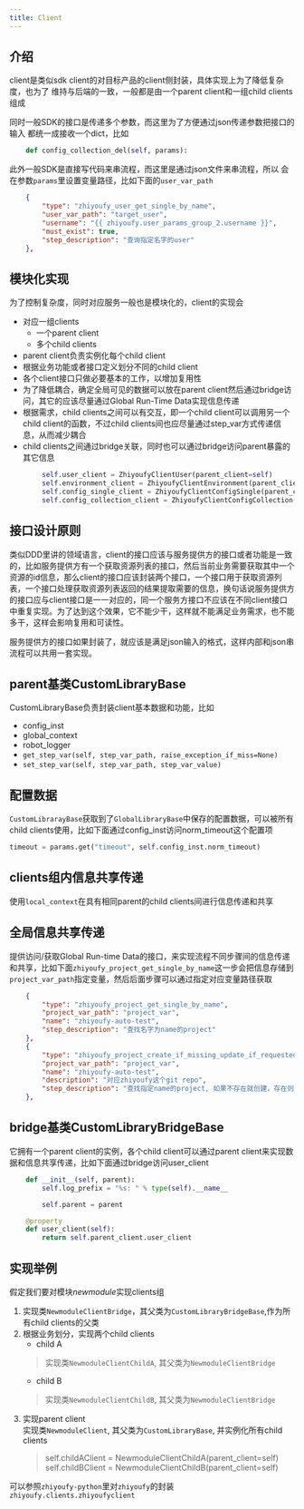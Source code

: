 ```yaml
---
title: Client
---
```


## 介绍

client是类似sdk client的对目标产品的client侧封装，具体实现上为了降低复杂度，也为了
维持与后端的一致，一般都是由一个parent client和一组child clients组成

同时一般SDK的接口是传递多个参数，而这里为了方便通过json传递参数把接口的输入
都统一成接收一个dict，比如

```python
    def config_collection_del(self, params):
```

此外一般SDK是直接写代码来串流程，而这里是通过json文件来串流程，所以
会在参数`params`里设置变量路径，比如下面的`user_var_path`

```json
    {
        "type": "zhiyoufy_user_get_single_by_name",
        "user_var_path": "target_user",
        "username": "{{ zhiyoufy.user_params_group_2.username }}",
        "must_exist": true,
        "step_description": "查询指定名字的user"
    },
```

## 模块化实现

为了控制复杂度，同时对应服务一般也是模块化的，client的实现会

* 对应一组clients
  + 一个parent client
  + 多个child clients
* parent client负责实例化每个child client
* 根据业务功能或者接口定义划分不同的child client
* 各个client接口只做必要基本的工作，以增加复用性
* 为了降低耦合，确定全局可见的数据可以放在parent client然后通过bridge访问，其它的应该尽量通过Global Run-Time Data实现信息传递
* 根据需求，child clients之间可以有交互，即一个child client可以调用另一个child client的函数，不过child clients间也应尽量通过step_var方式传递信息，从而减少耦合
* child clients之间通过bridge关联，同时也可以通过bridge访问parent暴露的其它信息

```python
        self.user_client = ZhiyoufyClientUser(parent_client=self)
        self.environment_client = ZhiyoufyClientEnvironment(parent_client=self)
        self.config_single_client = ZhiyoufyClientConfigSingle(parent_client=self)
        self.config_collection_client = ZhiyoufyClientConfigCollection(parent_client=self)
```

## 接口设计原则

类似DDD里讲的领域语言，client的接口应该与服务提供方的接口或者功能是一致的，比如服务提供方有一个获取资源列表的接口，然后当前业务需要获取其中一个资源的id信息，那么client的接口应该封装两个接口，一个接口用于获取资源列表，一个接口处理获取资源列表返回的结果提取需要的信息，换句话说服务提供方的接口应与client接口是一一对应的，同一个服务方接口不应该在不同client接口中重复实现。为了达到这个效果，它不能少干，这样就不能满足业务需求，也不能多干，这样会影响复用和可读性。

服务提供方的接口如果封装了，就应该是满足json输入的格式，这样内部和json串流程可以共用一套实现。

## parent基类CustomLibraryBase

CustomLibraryBase负责封装client基本数据和功能，比如

- config_inst
- global_context
- robot_logger
- `get_step_var(self, step_var_path, raise_exception_if_miss=None)`
- `set_step_var(self, step_var_path, step_var_value)`

## 配置数据

`CustomLibrarayBase`获取到了`GlobalLibraryBase`中保存的配置数据，可以被所有child clients使用，比如下面通过config_inst访问norm_timeout这个配置项

```python
timeout = params.get("timeout", self.config_inst.norm_timeout)
```

## clients组内信息共享传递

使用`local_context`在具有相同parent的child clients间进行信息传递和共享

## 全局信息共享传递

提供访问/获取Global Run-time Data的接口，来实现流程不同步骤间的信息传递和共享，比如下面`zhiyoufy_project_get_single_by_name`这一步会把信息存储到`project_var_path`指定变量，然后后面步骤可以通过指定对应变量路径获取

```json
    {
        "type": "zhiyoufy_project_get_single_by_name",
        "project_var_path": "project_var",
        "name": "zhiyoufy-auto-test",
        "step_description": "查找名字为name的project"
    },
    {
        "type": "zhiyoufy_project_create_if_missing_update_if_requested",
        "project_var_path": "project_var",
        "name": "zhiyoufy-auto-test",
        "description": "对应zhiyoufy这个git repo",
        "step_description": "查找指定name的project, 如果不存在就创建，存在则更新"
    },
```

## bridge基类CustomLibraryBridgeBase

它拥有一个parent client的实例，各个child client可以通过parent client来实现数据和信息共享传递，比如下面通过bridge访问user_client

```python
    def __init__(self, parent):
        self.log_prefix = "%s: " % type(self).__name__

        self.parent = parent

    @property
    def user_client(self):
        return self.parent_client.user_client        
```

## 实现举例

假定我们要对模块*newmodule*实现clients组
1. 实现类`NewmoduleClientBridge`，其父类为`CustomLibraryBridgeBase`,作为所有child clients的父类
2. 根据业务划分，实现两个child clients  
   * child A 
   > 实现类`NewmoduleClientChildA`, 其父类为`NewmoduleClientBridge`  
   * child B   
   > 实现类`NewmoduleClientChildB`, 其父类为`NewmoduleClientBridge`  
3. 实现parent client  
   实现类`NewmoduleClient`, 其父类为`CustomLibraryBase`, 并实例化所有child clients  
   > self.childAClient = NewmoduleClientChildA(parent_client=self)   
   > self.childBClient = NewmoduleClientChildB(parent_client=self) 

可以参照`zhiyoufy-python`里对`zhiyoufy`的封装`zhiyoufy.clients.zhiyoufyclient`

